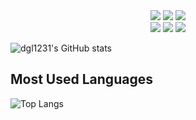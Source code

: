 

<div align=center>
<a href=""><img src="https://img.shields.io/badge/JavaScript-F7DF1E?style=flat-square&logo=JavaScript&logoColor=white" /></a>
<a href=""><img src="https://img.shields.io/badge/HTML5-E34F26?style=flat-square&logo=HTML5&logoColor=white" /></a>
  <img src="https://img.shields.io/badge/CSS3-1572B6?style=flat-square&logo=CSS3&logoColor=white" />
</div>
<div align=center>
  <img src="https://img.shields.io/badge/MySQL-4479A1?style=flat-square&logo=MySQL&logoColor=white" />
  <img src="https://img.shields.io/badge/Java-007396?style=flat-square&logo=Java&logoColor=white" />
  <img src="https://img.shields.io/badge/Python-3776AB?style=flat-square&logo=Python&logoColor=white" />
</div>
<div align=center>
 
</div>

![dgl1231's GitHub stats](https://github-readme-stats.vercel.app/api?username=dgl1231&show_icons=true&theme=radical)

## Most Used Languages
![Top Langs](https://github-readme-stats.vercel.app/api/top-langs/?username=dgl1231&layout=compact&theme=tokyonight)


